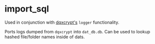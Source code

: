 # import_sql

Used in conjunction with [dqxcrypt's](https://github.com/Andoryuuta/dqxcrypt) `logger` functionality.

Ports logs dumped from `dqxcrypt` into `dat_db.db`. Can be used to lookup hashed file/folder names inside of dats.
